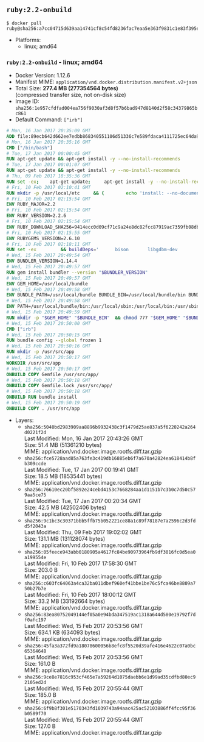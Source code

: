 ## `ruby:2.2-onbuild`

```console
$ docker pull ruby@sha256:a7cc04715d639aa14741cf8c54fd8236fac7eaa5e363f9831c1e83f395e6eb7c
```

-	Platforms:
	-	linux; amd64

### `ruby:2.2-onbuild` - linux; amd64

-	Docker Version: 1.12.6
-	Manifest MIME: `application/vnd.docker.distribution.manifest.v2+json`
-	Total Size: **277.4 MB (277354564 bytes)**  
	(compressed transfer size, not on-disk size)
-	Image ID: `sha256:1e957cfdfad004ea756f9030af3d8f57b6bad947d8140d2f58c34379865bc861`
-	Default Command: `["irb"]`

```dockerfile
# Mon, 16 Jan 2017 20:35:09 GMT
ADD file:89ecb642d662ee7edbb868340551106d51336c7e589fdaca4111725ec64da957 in / 
# Mon, 16 Jan 2017 20:35:16 GMT
CMD ["/bin/bash"]
# Tue, 17 Jan 2017 00:00:45 GMT
RUN apt-get update && apt-get install -y --no-install-recommends 		ca-certificates 		curl 		wget 	&& rm -rf /var/lib/apt/lists/*
# Tue, 17 Jan 2017 00:01:07 GMT
RUN apt-get update && apt-get install -y --no-install-recommends 		bzr 		git 		mercurial 		openssh-client 		subversion 				procps 	&& rm -rf /var/lib/apt/lists/*
# Thu, 09 Feb 2017 18:35:36 GMT
RUN set -ex; 	apt-get update; 	apt-get install -y --no-install-recommends 		autoconf 		automake 		bzip2 		file 		g++ 		gcc 		imagemagick 		libbz2-dev 		libc6-dev 		libcurl4-openssl-dev 		libdb-dev 		libevent-dev 		libffi-dev 		libgdbm-dev 		libgeoip-dev 		libglib2.0-dev 		libjpeg-dev 		libkrb5-dev 		liblzma-dev 		libmagickcore-dev 		libmagickwand-dev 		libncurses-dev 		libpng-dev 		libpq-dev 		libreadline-dev 		libsqlite3-dev 		libssl-dev 		libtool 		libwebp-dev 		libxml2-dev 		libxslt-dev 		libyaml-dev 		make 		patch 		xz-utils 		zlib1g-dev 				$( 			if apt-cache show 'default-libmysqlclient-dev' 2>/dev/null | grep -q '^Version:'; then 				echo 'default-libmysqlclient-dev'; 			else 				echo 'libmysqlclient-dev'; 			fi 		) 	; 	rm -rf /var/lib/apt/lists/*
# Fri, 10 Feb 2017 02:10:41 GMT
RUN mkdir -p /usr/local/etc 	&& { 		echo 'install: --no-document'; 		echo 'update: --no-document'; 	} >> /usr/local/etc/gemrc
# Fri, 10 Feb 2017 02:15:54 GMT
ENV RUBY_MAJOR=2.2
# Fri, 10 Feb 2017 02:15:54 GMT
ENV RUBY_VERSION=2.2.6
# Fri, 10 Feb 2017 02:15:54 GMT
ENV RUBY_DOWNLOAD_SHA256=9414ecc0d09cf71c9a24e8dc82fcc87919ac7359fb08db2791d6c32bfd157339
# Fri, 10 Feb 2017 02:15:55 GMT
ENV RUBYGEMS_VERSION=2.6.10
# Fri, 10 Feb 2017 02:18:11 GMT
RUN set -ex 		&& buildDeps=' 		bison 		libgdbm-dev 		ruby 	' 	&& apt-get update 	&& apt-get install -y --no-install-recommends $buildDeps 	&& rm -rf /var/lib/apt/lists/* 		&& wget -O ruby.tar.xz "https://cache.ruby-lang.org/pub/ruby/${RUBY_MAJOR%-rc}/ruby-$RUBY_VERSION.tar.xz" 	&& echo "$RUBY_DOWNLOAD_SHA256 *ruby.tar.xz" | sha256sum -c - 		&& mkdir -p /usr/src/ruby 	&& tar -xJf ruby.tar.xz -C /usr/src/ruby --strip-components=1 	&& rm ruby.tar.xz 		&& cd /usr/src/ruby 		&& { 		echo '#define ENABLE_PATH_CHECK 0'; 		echo; 		cat file.c; 	} > file.c.new 	&& mv file.c.new file.c 		&& autoconf 	&& ./configure --disable-install-doc --enable-shared 	&& make -j"$(nproc)" 	&& make install 		&& apt-get purge -y --auto-remove $buildDeps 	&& cd / 	&& rm -r /usr/src/ruby 		&& gem update --system "$RUBYGEMS_VERSION"
# Wed, 15 Feb 2017 20:49:54 GMT
ENV BUNDLER_VERSION=1.14.4
# Wed, 15 Feb 2017 20:49:57 GMT
RUN gem install bundler --version "$BUNDLER_VERSION"
# Wed, 15 Feb 2017 20:49:57 GMT
ENV GEM_HOME=/usr/local/bundle
# Wed, 15 Feb 2017 20:49:58 GMT
ENV BUNDLE_PATH=/usr/local/bundle BUNDLE_BIN=/usr/local/bundle/bin BUNDLE_SILENCE_ROOT_WARNING=1 BUNDLE_APP_CONFIG=/usr/local/bundle
# Wed, 15 Feb 2017 20:49:58 GMT
ENV PATH=/usr/local/bundle/bin:/usr/local/sbin:/usr/local/bin:/usr/sbin:/usr/bin:/sbin:/bin
# Wed, 15 Feb 2017 20:49:59 GMT
RUN mkdir -p "$GEM_HOME" "$BUNDLE_BIN" 	&& chmod 777 "$GEM_HOME" "$BUNDLE_BIN"
# Wed, 15 Feb 2017 20:50:00 GMT
CMD ["irb"]
# Wed, 15 Feb 2017 20:50:15 GMT
RUN bundle config --global frozen 1
# Wed, 15 Feb 2017 20:50:16 GMT
RUN mkdir -p /usr/src/app
# Wed, 15 Feb 2017 20:50:17 GMT
WORKDIR /usr/src/app
# Wed, 15 Feb 2017 20:50:17 GMT
ONBUILD COPY Gemfile /usr/src/app/
# Wed, 15 Feb 2017 20:50:18 GMT
ONBUILD COPY Gemfile.lock /usr/src/app/
# Wed, 15 Feb 2017 20:50:18 GMT
ONBUILD RUN bundle install
# Wed, 15 Feb 2017 20:50:19 GMT
ONBUILD COPY . /usr/src/app
```

-	Layers:
	-	`sha256:5040bd2983909aa8896b9932438c3f1479d25ae837a5f6220242a264d0221f2d`  
		Last Modified: Mon, 16 Jan 2017 20:43:26 GMT  
		Size: 51.4 MB (51361210 bytes)  
		MIME: application/vnd.docker.image.rootfs.diff.tar.gzip
	-	`sha256:fce5728aad85a763fe3c419db16885eb6f7a670a42824ea618414b8fb309ccde`  
		Last Modified: Tue, 17 Jan 2017 00:19:41 GMT  
		Size: 18.5 MB (18535441 bytes)  
		MIME: application/vnd.docker.image.rootfs.diff.tar.gzip
	-	`sha256:76610ec20bf5892e24cebd4153c7668284aa1d1151b7c3b0c7d50c579aa5ce75`  
		Last Modified: Tue, 17 Jan 2017 00:20:34 GMT  
		Size: 42.5 MB (42502406 bytes)  
		MIME: application/vnd.docker.image.rootfs.diff.tar.gzip
	-	`sha256:9c1bc3c30371bbb5ffb75b052221ce88a1c89f78187e7a2596c2d3fdd5f2043a`  
		Last Modified: Thu, 09 Feb 2017 19:02:02 GMT  
		Size: 131.1 MB (131128074 bytes)  
		MIME: application/vnd.docker.image.rootfs.diff.tar.gzip
	-	`sha256:05feece943abb0180905a4617fc84be90973964fb9df3016fc0d5ea0a199554e`  
		Last Modified: Fri, 10 Feb 2017 17:58:30 GMT  
		Size: 203.0 B  
		MIME: application/vnd.docker.image.rootfs.diff.tar.gzip
	-	`sha256:c603fc64063a4ca32ba011dbef960ef41bbe1be76c5fca46be8809a750b27b7e`  
		Last Modified: Fri, 10 Feb 2017 18:00:12 GMT  
		Size: 33.2 MB (33192664 bytes)  
		MIME: application/vnd.docker.image.rootfs.diff.tar.gzip
	-	`sha256:83ea80752049144ef05a0e94bda347519ac1318a644d580e19792f7df0afc197`  
		Last Modified: Wed, 15 Feb 2017 20:53:56 GMT  
		Size: 634.1 KB (634093 bytes)  
		MIME: application/vnd.docker.image.rootfs.diff.tar.gzip
	-	`sha256:45fa3a372fd9a18078600056b8efc8f5520d39afe416e4622c07a0bc65364648`  
		Last Modified: Wed, 15 Feb 2017 20:53:56 GMT  
		Size: 161.0 B  
		MIME: application/vnd.docker.image.rootfs.diff.tar.gzip
	-	`sha256:9ce8e7816c953cf465e7a59264d1075daebb6e1d99ad35cdfbd80ec92105ed2d`  
		Last Modified: Wed, 15 Feb 2017 20:55:44 GMT  
		Size: 185.0 B  
		MIME: application/vnd.docker.image.rootfs.diff.tar.gzip
	-	`sha256:6f9b8f301e5170343fd1039743a94aac425ac52103886ff4fcc95f36b0589f70`  
		Last Modified: Wed, 15 Feb 2017 20:55:44 GMT  
		Size: 127.0 B  
		MIME: application/vnd.docker.image.rootfs.diff.tar.gzip
